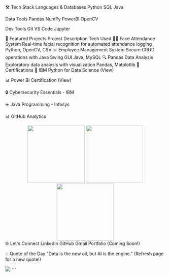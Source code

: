 🛠️ Tech Stack
Languages & Databases
Python
SQL
Java

Data Tools
Pandas
NumPy
PowerBI
OpenCV

Dev Tools
Git
VS Code
Jupyter

🚀 Featured Projects
Project	Description	Tech Used
👨‍💻 Face Attendance System	Real-time facial recognition for automated attendance logging	Python, OpenCV, CSV
📊 Employee Management System	Secure CRUD operations with Java Swing GUI	Java, MySQL
🔍 Pandas Data Analysis	Exploratory data analysis with visualization	Pandas, Matplotlib
📜 Certifications
🐍 IBM Python for Data Science (View)

📊 Power BI Certification (View)

🔒 Cybersecurity Essentials - IBM

☕ Java Programming - Infosys

📊 GitHub Analytics
<div align="center"> <img height="180em" src="https://github-readme-stats.vercel.app/api?username=xpatilakshay&show_icons=true&theme=radical&include_all_commits=true&count_private=true"/> <img height="180em" src="https://github-readme-stats.vercel.app/api/top-langs/?username=xpatilakshay&layout=compact&langs_count=8&theme=radical"/> <img height="180em" src="https://github-readme-streak-stats.herokuapp.com/?user=xpatilakshay&theme=radical&fire=00D1FF"/> </div>
🌐 Let's Connect
LinkedIn
GitHub
Gmail
Portfolio (Coming Soon!)

💡 Quote of the Day
"Data is the new oil, but AI is the engine."
(Refresh page for a new quote!)

<!-- Footer Wave --><img src="https://capsule-render.vercel.app/api?type=waving&height=100&section=footer&color=0:00c6ff,50:0072ff,100:0052d9&fontColor=fff" /> ```
